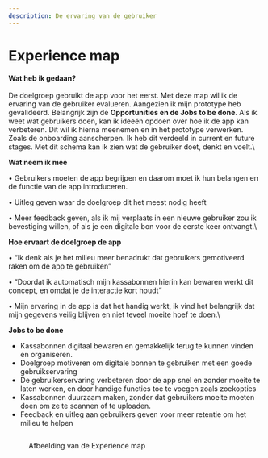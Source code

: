 ```yaml
---
description: De ervaring van de gebruiker
---
```


# Experience map

**Wat heb ik gedaan?** \
\
De doelgroep gebruikt de app voor het eerst. Met deze map wil ik de ervaring van de gebruiker evalueren. Aangezien ik mijn prototype heb gevalideerd. Belangrijk zijn de **Opportunities en de Jobs to be done**. Als ik weet wat gebruikers doen, kan ik ideeën opdoen over hoe ik de app kan verbeteren. Dit wil ik hierna meenemen en in het prototype verwerken. Zoals de onboarding aanscherpen. Ik heb dit verdeeld in current en future stages. Met dit schema kan ik zien wat de gebruiker doet, denkt en voelt.\


**Wat neem ik mee**

• Gebruikers moeten de app begrijpen en daarom moet ik hun belangen en de functie van de app introduceren.

• Uitleg geven waar de doelgroep dit het meest nodig heeft

• Meer feedback geven, als ik mij verplaats in een nieuwe gebruiker zou ik bevestiging willen, of als je een digitale bon voor de eerste keer ontvangt.\


**Hoe ervaart de doelgroep de app**&#x20;

• “Ik denk als je het milieu meer benadrukt dat gebruikers gemotiveerd raken om de app te gebruiken”

• “Doordat ik automatisch mijn kassabonnen hierin kan bewaren werkt dit concept, en omdat je de interactie kort houdt”

• Mijn ervaring in de app is dat het handig werkt, ik vind het belangrijk dat mijn gegevens veilig blijven en niet teveel moeite hoef te doen.\


**Jobs to be done**

* &#x20;Kassabonnen digitaal bewaren en gemakkelijk terug te kunnen vinden en organiseren.
* &#x20;Doelgroep motiveren om digitale bonnen te gebruiken met een goede gebruikservaring&#x20;
* &#x20;De gebruikerservaring verbeteren door de app snel en zonder moeite te laten werken, en door handige functies toe te voegen zoals zoekopties
* &#x20;Kassabonnen duurzaam maken, zonder dat gebruikers moeite moeten doen om ze te scannen of te uploaden.
* Feedback en uitleg aan gebruikers geven voor meer retentie om het milieu te helpen

<figure><img src="../.gitbook/assets/Scherm­afbeelding 2023-04-25 om 14.27.58.png" alt=""><figcaption><p>Afbeelding van de Experience map</p></figcaption></figure>
